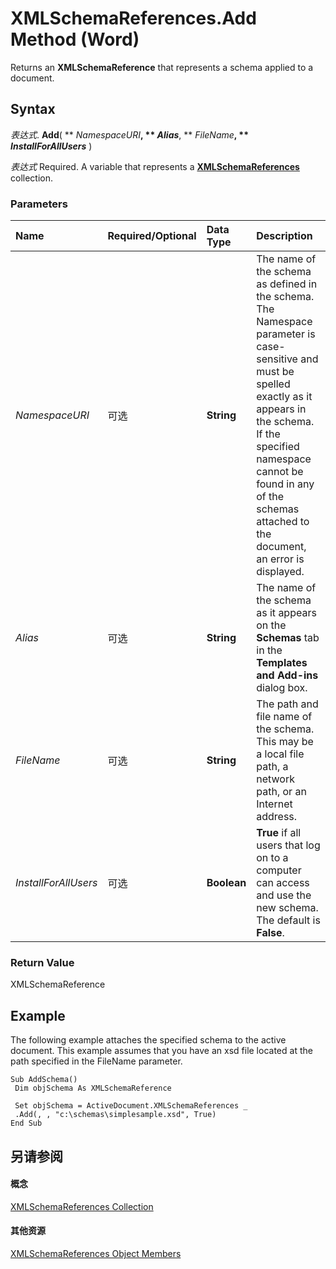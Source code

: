 
# XMLSchemaReferences.Add Method (Word)

Returns an  **XMLSchemaReference** that represents a schema applied to a document.


## Syntax

 _表达式_. **Add**( ** _NamespaceURI_**, ** _Alias_**, ** _FileName_**, ** _InstallForAllUsers_** )

 _表达式_ Required. A variable that represents a **[XMLSchemaReferences](56bef973-805c-c77a-6d2a-54a39fbd1206.md)** collection.


### Parameters



|**Name**|**Required/Optional**|**Data Type**|**Description**|
|:-----|:-----|:-----|:-----|
| _NamespaceURI_|可选|**String**|The name of the schema as defined in the schema. The Namespace parameter is case-sensitive and must be spelled exactly as it appears in the schema. If the specified namespace cannot be found in any of the schemas attached to the document, an error is displayed.|
| _Alias_|可选|**String**|The name of the schema as it appears on the  **Schemas** tab in the **Templates and Add-ins** dialog box.|
| _FileName_|可选|**String**|The path and file name of the schema. This may be a local file path, a network path, or an Internet address.|
| _InstallForAllUsers_|可选|**Boolean**|**True** if all users that log on to a computer can access and use the new schema. The default is **False**.|

### Return Value

XMLSchemaReference


## Example

The following example attaches the specified schema to the active document. This example assumes that you have an xsd file located at the path specified in the FileName parameter.


```
Sub AddSchema() 
 Dim objSchema As XMLSchemaReference 
 
 Set objSchema = ActiveDocument.XMLSchemaReferences _ 
 .Add(, , "c:\schemas\simplesample.xsd", True) 
End Sub
```


## 另请参阅


#### 概念


[XMLSchemaReferences Collection](56bef973-805c-c77a-6d2a-54a39fbd1206.md)
#### 其他资源


[XMLSchemaReferences Object Members](http://msdn.microsoft.com/library/54dc0cdf-b3fc-792b-fc52-3045b0a301b0%28Office.15%29.aspx)